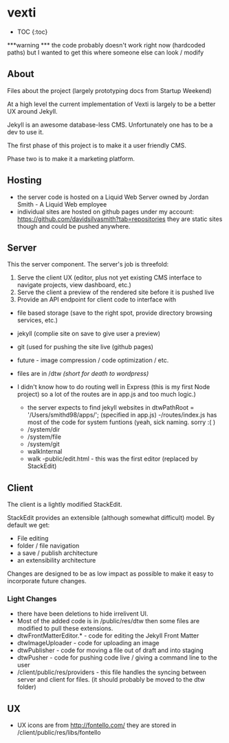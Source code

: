 # vexti

* TOC
{:toc}

***warning *** the code probably doesn't work right now (hardcoded paths) but I wanted to get this where someone else can look / modify

## About
Files about the project (largely prototyping docs from Startup Weekend)

At a high level the current implementation of Vexti is largely to be a better UX around Jekyll. 

Jekyll is an awesome database-less CMS. Unfortunately one has to be a dev to use it.

The first phase of this project is to make it a user friendly CMS.

Phase two is to make it a marketing platform.

## Hosting 
- the server code is hosted on a Liquid Web Server owned by Jordan Smith - A Liquid Web employee
- individual sites are hosted on github pages under my account: https://github.com/davidsilvasmith?tab=repositories they are static sites though and could be pushed anywhere.

## Server
This the server component. The server's job is threefold:
1) Serve the client UX (editor, plus not yet existing CMS interface to navigate projects, view dashboard, etc.)
2) Serve the client a preview of the rendered site before it is pushed live
3) Provide an API endpoint for client code to interface with
  - file based storage (save to the right spot, provide directory browsing services, etc.)
  - jekyll (complie site on save to give user a preview)
  - git (used for pushing the site live (github pages)
  - future - image compression / code optimization / etc.

 - files are in /dtw *(short for death to wordpress)*
 - I didn't know how to do routing well in Express (this is my first Node project) so a lot of the routes are in app.js and too much logic.)
     - the server expects to find jekyll websites in dtwPathRoot = '/Users/smithd98/apps/'; (specified in app.js)
 -/routes/index.js has most of the code for system funtions (yeah, sick naming. sorry :( )
   - /system/dir
   - /system/file
   - /system/git
   - walkInternal
   - walk 
-public/edit.html - this was the first editor (replaced by StackEdit)

## Client
 The client is a lightly modified StackEdit.
 
 StackEdit provides an extensible (although somewhat difficult) model. By default we get:
 - File editing
 - folder / file navigation
 - a save / publish architecture
 - an extensibility architecture
 
 Changes are designed to be as low impact as possible to make it easy to incorporate future changes.
 
 ### Light Changes
  - there have been deletions to hide irrelivent UI.
  - Most of the added code is in /public/res/dtw then some files are modified to pull these extensions.
  - dtwFrontMatterEditor.* - code for editing the Jekyll Front Matter
  - dtwImageUploader - code for uploading an image
  - dtwPublisher - code for moving a file out of draft and into staging
  - dtwPusher - code for pushing code live / giving a command line to the user
  - /client/public/res/providers - this file handles the syncing between server and client for files. (it should probably be moved to the dtw folder)
  
## UX
 - UX icons are from http://fontello.com/ they are stored in /client/public/res/libs/fontello
